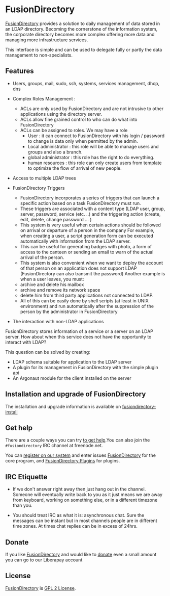 
# FusionDirectory

[FusionDirectory][FusionDirectory] provides a solution to daily management of data stored in an LDAP directory. Becoming the cornerstone of the information system, the corporate directory becomes more complex offering more data and managing more infrastructure services.

This interface is simple and can be used to delegate fully or partly the data management to non-specialists.

## Features

* Users, groups, mail, sudo, ssh, systems, services management, dhcp, dns 
* Complex Roles Management :
  * ACLs are only used by FusionDirectory and are not intrusive to other applications using the directory server.
  * ACLs allow fine grained control to who can do what into FusionDirectory
  * ACLs can be assigned to roles. We may have a role
    * User : it can connect to FusionDirectory with his login / password to change is data only when permitted by the admin.
    * Local administrator : this role will be able to manage users and groups and also a branch.
    * global administrator : this role has the right to do everything.
    * human resources : this role can only create users from template to optimize the flow of arrival of new people.
* Access to multiple LDAP trees
* FusionDirectory Triggers
  * FusionDirectory incorporates a series of triggers that can launch a specific action based on a task FusionDirectory must run.
  * These triggers are associated with a content type (LDAP user, group, server, password, service (etc. ..) and the triggering action (create, edit, delete, change password … )
  * This system is very useful when certain actions should be followed on arrival or departure of a person in the company For example, when creating a user, a script generation form can be executed automatically with information from the LDAP server.
  * This can be useful for generating badges with photo, a form of access to the canteen or sending an email to warn of the actual arrival of the person.
  * This system is also convenient when we want to deploy the account of that person on an application does not support LDAP (FusionDirectory can also transmit the password) Another example is when a user leaves, you must:
  * archive and delete his mailbox
  * archive and remove its network space
  * delete him from third party applications not connected to LDAP.
  * All of this can be easily done by shell scripts (at least in UNIX environment) and run automatically after the suppression of the person by the administrator in FusionDirectory

* The interaction with non-LDAP applications

FusionDirectory stores information of a service or a server on an LDAP server.
How about when this service does not have the opportunity to interact with LDAP?

This question can be solved by creating:

* LDAP schema suitable for application to the LDAP server
* A plugin for its management in FusionDirectory with the simple plugin api
* An Argonaut module for the client installed on the server

## Installation and upgrade of FusionDirectory

The installation and upgrade information is available on [fusiondirectory-install]

## Get help

There are a couple ways you can try [to get help][get help].You can also join the `#fusiondirectory` IRC channel at freenode.net.

You can [register on our system][register] and enter issues [FusionDirectory][issues-core] for the core program, and 
[FusionDirectory Plugins][issues-plugins] for plugins.

## IRC Etiquette

* If we don't answer right away then just hang out in the channel.  Someone will
  eventually write back to you as it just means we are away from keyboard,
  working on something else, or in a different timezone than you.

* You should treat IRC as what it is: asynchronous chat.  Sure the messages can
  be instant but in most channels people are in different time zones.  At times
  chat replies can be in excess of 24hrs.
  
## Donate

If you like [FusionDirectory][FusionDirectory] and would like to [donate][donate-liberapay] even a small amount you can go to our Liberapay account
  
## License

[FusionDirectory][FusionDirectory] is  [GPL 2 License](COPYING).

[FusionDirectory]: https://www.fusiondirectory.org/

[fusiondirectory-install]: http://documentation.fusiondirectory.org/en/documentation_admin

[get help]: https://www.fusiondirectory.org/contact-us/

[register]: https://register.fusiondirectory.org

[issues-core]: https://gitlab.fusiondirectory.org/fusiondirectory/fd/issues

[issues-plugins]: https://gitlab.fusiondirectory.org/fusiondirectory/fd-plugins/issues

[donate-liberapay]: https://liberapay.com/fusiondirectory/donate
